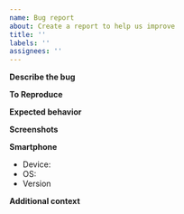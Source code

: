 ```yaml
---
name: Bug report
about: Create a report to help us improve
title: ''
labels: ''
assignees: ''
---
```


**Describe the bug**

<!--
  A clear and concise description of what the bug is.
-->

**To Reproduce**

<!--
  Steps to reproduce the behavior:

  1. Go to '...'
  2. Click on '....'
  3. Scroll down to '....'
  4. See error
-->

**Expected behavior**

<!--
  A clear and concise description of what you expected to happen.
-->

**Screenshots**

<!--
  If applicable, add screenshots to help explain your problem.
-->

**Smartphone**

<!--
  Please complete the following information.
-->

- Device: <!-- e.g. iPhoneX -->
- OS: <!-- e.g. iOS13.1 -->
- Version <!-- e.g. 0.2.1 -->

**Additional context**

<!--
  Add any other context about the problem here.
-->

